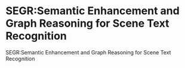 # SEGR:Semantic Enhancement and Graph Reasoning for Scene Text Recognition
SEGR:Semantic Enhancement and Graph Reasoning for Scene Text Recognition
